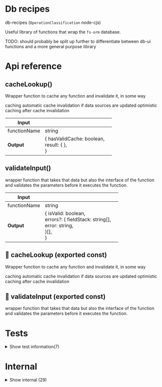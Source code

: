 # Db recipes

db-recipes (`OperationClassification` node-cjs)

Useful library of functions that wrap the `fs-orm` database.

TODO: should probably be split up further to differentiate between db-ui functions and a more general purpose library




# Api reference

## cacheLookup()

Wrapper function to cache any function and invalidate it, in some way

caching
automatic cache invalidation if data sources are updated
optimistic caching after cache invalidation


| Input      |    |    |
| ---------- | -- | -- |
| functionName | string |  |,| parameters (optional) | {  }[] |  |
| **Output** | { hasValidCache: boolean, <br />result: {  }, <br /> }   |    |



## validateInput()

wrapper function that takes that data but also the interface of the function and validates the parameters before it executes the function.


| Input      |    |    |
| ---------- | -- | -- |
| functionName | string |  |,| parameters (optional) | {  }[] |  |,| tsFunction | `TsFunction` |  |
| **Output** | { isValid: boolean, <br />errors?: { fieldStack: string[], <br />error: string, <br /> }[], <br /> }   |    |



## 📄 cacheLookup (exported const)

Wrapper function to cache any function and invalidate it, in some way

caching
automatic cache invalidation if data sources are updated
optimistic caching after cache invalidation


## 📄 validateInput (exported const)

wrapper function that takes that data but also the interface of the function and validates the parameters before it executes the function.

# Tests

<details><summary>Show test information(7)</summary>
    
  # main()




| Input      |    |    |
| ---------- | -- | -- |
| - | | |
| **Output** |    |    |



## testFn()

| Input      |    |    |
| ---------- | -- | -- |
| - | | |
| **Output** | `String`   |    |



## wrapFunction()

| Input      |    |    |
| ---------- | -- | -- |
| - | | |
| **Output** | {  }   |    |



## 📄 main (unexported const)

## 📄 testFnWrapped (unexported const)

## 📄 testFn (unexported const)

## 📄 wrapFunction (exported const)

  </details>

# Internal

<details><summary>Show internal (29)</summary>
    
  # calculateOperatingSystemBundle()

This function should calculate a giant bundle for the whole operating system. This should include everything, public.

Used to show the whole os as a bundle.


| Input      |    |    |
| ---------- | -- | -- |
| manualProjectRoot (optional) | string |  |
| **Output** |    |    |



## deleteDbModel()

deletes an instance of an db data interface from the db in a typesafe way


| Input      |    |    |
| ---------- | -- | -- |
| - | | |
| **Output** |    |    |



## getDatabaseMenu()

Finds all relevant Db models to show in the menu

- for a bundleId, it gets all models from the bundleSummary
- for a bundled project (bundled) gets all models from the packages
- for the main project, gets all models from sdk-db directly

TODO: NB: the first and the second are not the same, so this needs to be cleaned up.


| Input      |    |    |
| ---------- | -- | -- |
| config (optional) | { bundleId?: string, <br /> } |  |
| **Output** |    |    |



## getDbModelMetadata()

| Input      |    |    |
| ---------- | -- | -- |
| modelName (optional) | string |  |
| **Output** |    |    |



## getDbModelNames()

| Input      |    |    |
| ---------- | -- | -- |
| config (optional) | { bundleId?: string, <br /> } |  |
| **Output** |    |    |



## getDbModel()

gets all instances of an db data interface from the db in a typesafe way


| Input      |    |    |
| ---------- | -- | -- |
| - | | |
| **Output** |    |    |



## getFunctionIndex()

finds function indexation from database

TODO: this should be used!


| Input      |    |    |
| ---------- | -- | -- |
| {
  functionName,
} | { functionName: string, <br /> } |  |
| **Output** |    |    |



## getNestedDatabaseMenu()

TODO: support search for bundles (but this can be augmented word based)


| Input      |    |    |
| ---------- | -- | -- |
| config (optional) | { noOperationPath?: boolean, <br />noOperationName?: boolean, <br />noSrcRelativeFolder?: boolean, <br />noPrefix?: boolean, <br /> } |  |
| **Output** |    |    |



## getReferencableModelData()

Get referencableModelData for a single DbModel.

NB: this does not get the items that can be referenced in that model!

For getting all required `ReferencableModelData` for the prop in `SimplifiedSchemaForm`, use `useGetReferencableModelData`.


| Input      |    |    |
| ---------- | -- | -- |
| dbModelName | PaymentCoupon / PaymentEvent / PaymentPlan / PaymentRequest / PaymentSubscription / PaymentTransaction / SelfSprintReview / TodoFile / TodoOffer / AuthorizationModel / Device / Group / PageVisit / PeerMessage / Person / Persona / PersonInformation / PersonInformationValue / PersonPlatformConnection / Platform / RecurringReminder / Interest / MediaChannel / MediaCredentail / MediaPost / Postable / BundleConfig / FrontBackBundle / Dataset / FunctionExecution / Operation / SocialMediaCallToAction / TsBuildError / TsComment / TsConfig / TsExport / TsFunction / TsImport / TsInterface / TsLintWarning / TsVariable / TypescriptFile / WebMarkdownFile / WebsiteCallToAction / Address / Area / City / Country / Location / KvmdWord / MarkdownWord / NepaliEnglishTranslationMatrix / Statement / TokiPonaMatrix / Translation / Word / WordCategory / WordCombination / WordMatrix / SlugModelType / AppDeveloper / Assignment / Bag / Calendar / Deliverable / Diary / Feeling / FeelingLog / Folder / Host / Inventory / Item / ItemCategory / KvmdShortcut / Label / Light / Listing / LoginCredential / Material / MessagePreset / PersonalCarbonFootprintProfile / ProgressReport / Question / Reservation / Resource / Shit / ShitLog / ShoppingList / Shortcut / Student / Student2 / TaskError / Trackable / User / UserCredential / Artist / PlayCategory / PlayItem / PlayList / PlaySchedule / RelationModelType / JeepType / LocationType / OperationConfig / OperationIndex / PackageJson / Activity / CompanyRequirement / CompanySize / CompanyType / Company / ContactInformation / Contribution / EsgMetric / ProductCategory / Product / ProofState / Proof / SustainabilityPlan / ValueChainPhase |  |
| **Output** |    |    |



## hasDbRecipes()

Simple function to test whether or not the DbRecipes endpoints are available. If it returns true through the api, the other ones are also available.


| Input      |    |    |
| ---------- | -- | -- |
| - | | |
| **Output** | {  }   |    |



## makeSrcRelativeFolder()

gets a src relative folder path (so maybe "" for a file `src/util.ts` or "util" for a file `src/util/thing.ts`)


| Input      |    |    |
| ---------- | -- | -- |
| operationRelativeTypescriptFilePath | string |  |
| **Output** | string   |    |



## tsInterfaceToDbMenu()

| Input      |    |    |
| ---------- | -- | -- |
| tsInterface | `TsInterface` |  |,| type | string |  |
| **Output** | { name: string, <br />operationName: string, <br />type: string, <br />srcRelativeFolder?: string, <br /> }   |    |



## upsertDbModel()

upserts an instance of an db data interface from the db in a typesafe way


| Input      |    |    |
| ---------- | -- | -- |
| - | | |
| **Output** |    |    |



## wrapFunction()

| Input      |    |    |
| ---------- | -- | -- |
| - | | |
| **Output** | {  }   |    |



## 🔹 CacheLookupResult

Properties: 

 | Name | Type | Description |
|---|---|---|
| hasValidCache  | boolean |  |
| result (optional) | object |  |



## 📄 calculateOperatingSystemBundle (exported const)

This function should calculate a giant bundle for the whole operating system. This should include everything, public.

Used to show the whole os as a bundle.


## 📄 deleteDbModel (exported const)

deletes an instance of an db data interface from the db in a typesafe way


## 📄 getDatabaseMenu (exported const)

Finds all relevant Db models to show in the menu

- for a bundleId, it gets all models from the bundleSummary
- for a bundled project (bundled) gets all models from the packages
- for the main project, gets all models from sdk-db directly

TODO: NB: the first and the second are not the same, so this needs to be cleaned up.


## 📄 getDbModelMetadata (exported const)

## 📄 getDbModelNames (exported const)

## 📄 getDbModel (exported const)

gets all instances of an db data interface from the db in a typesafe way


## 📄 getFunctionIndex (exported const)

finds function indexation from database

TODO: this should be used!


## 📄 getNestedDatabaseMenu (exported const)

TODO: support search for bundles (but this can be augmented word based)


## 📄 getReferencableModelData (exported const)

Get referencableModelData for a single DbModel.

NB: this does not get the items that can be referenced in that model!

For getting all required `ReferencableModelData` for the prop in `SimplifiedSchemaForm`, use `useGetReferencableModelData`.


## 📄 hasDbRecipes (exported const)

Simple function to test whether or not the DbRecipes endpoints are available. If it returns true through the api, the other ones are also available.


## 📄 makeSrcRelativeFolder (exported const)

gets a src relative folder path (so maybe "" for a file `src/util.ts` or "util" for a file `src/util/thing.ts`)


## 📄 tsInterfaceToDbMenu (exported const)

## 📄 upsertDbModel (exported const)

upserts an instance of an db data interface from the db in a typesafe way


## 📄 wrapFunction (exported const)

  </details>

